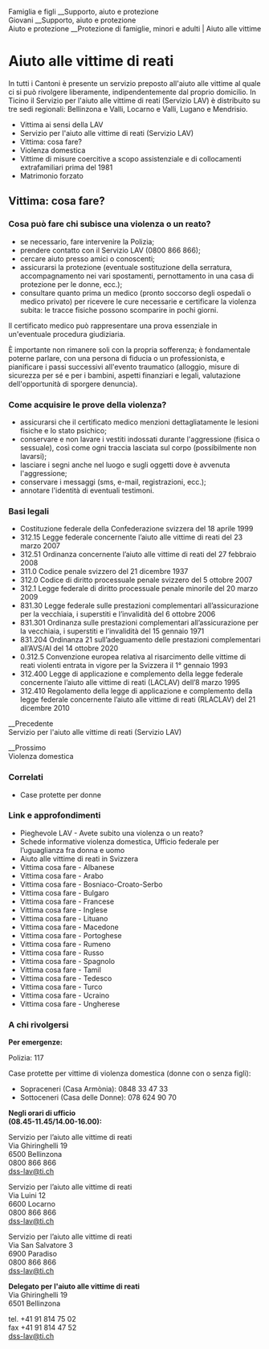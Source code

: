 Famiglia e figli __Supporto, aiuto e protezione  
Giovani __Supporto, aiuto e protezione  
Aiuto e protezione __Protezione di famiglie, minori e adulti | Aiuto alle
vittime  

#  Aiuto alle vittime di reati

In tutti i Cantoni è presente un servizio preposto all'aiuto alle vittime al
quale ci si può rivolgere liberamente, indipendentemente dal proprio
domicilio. In Ticino il Servizio per l'aiuto alle vittime di reati (Servizio
LAV) è distribuito su tre sedi regionali: Bellinzona e Valli, Locarno e Valli,
Lugano e Mendrisio.

  * Vittima ai sensi della LAV
  * Servizio per l'aiuto alle vittime di reati (Servizio LAV)
  * Vittima: cosa fare?
  * Violenza domestica
  * Vittime di misure coercitive a scopo assistenziale e di collocamenti extrafamiliari prima del 1981
  * Matrimonio forzato

##  Vittima: cosa fare?

### Cosa può fare chi subisce una violenza o un reato?

  * se necessario, fare intervenire la Polizia;
  * prendere contatto con il Servizio LAV (0800 866 866);
  * cercare aiuto presso amici o conoscenti;
  * assicurarsi la protezione (eventuale sostituzione della serratura, accompagnamento nei vari spostamenti, pernottamento in una casa di protezione per le donne, ecc.);
  * consultare quanto prima un medico (pronto soccorso degli ospedali o medico privato) per ricevere le cure necessarie e certificare la violenza subita: le tracce fisiche possono scomparire in pochi giorni.

Il certificato medico può rappresentare una prova essenziale in un'eventuale
procedura giudiziaria.

È importante non rimanere soli con la propria sofferenza; è fondamentale
poterne parlare, con una persona di fiducia o un professionista, e pianificare
i passi successivi all'evento traumatico (alloggio, misure di sicurezza per sé
e per i bambini, aspetti finanziari e legali, valutazione dell'opportunità di
sporgere denuncia).

### Come acquisire le prove della violenza?

  * assicurarsi che il certificato medico menzioni dettagliatamente le lesioni fisiche e lo stato psichico;
  * conservare e non lavare i vestiti indossati durante l'aggressione (fisica o sessuale), così come ogni traccia lasciata sul corpo (possibilmente non lavarsi);
  * lasciare i segni anche nel luogo e sugli oggetti dove è avvenuta l'aggressione;
  * conservare i messaggi (sms, e-mail, registrazioni, ecc.);
  * annotare l'identità di eventuali testimoni.  

### Basi legali

  * Costituzione federale della Confederazione svizzera del 18 aprile 1999
  * 312.15 Legge federale concernente l’aiuto alle vittime di reati del 23 marzo 2007
  * 312.51 Ordinanza concernente l’aiuto alle vittime di reati del 27 febbraio 2008
  * 311.0 Codice penale svizzero del 21 dicembre 1937
  * 312.0 Codice di diritto processuale penale svizzero del 5 ottobre 2007
  * 312.1 Legge federale di diritto processuale penale minorile del 20 marzo 2009
  * 831.30 Legge federale sulle prestazioni complementari all’assicurazione per la vecchiaia, i superstiti e l’invalidità del 6 ottobre 2006
  * 831.301 Ordinanza sulle prestazioni complementari all’assicurazione per la vecchiaia, i superstiti e l’invalidità del 15 gennaio 1971
  * 831.204 Ordinanza 21 sull’adeguamento delle prestazioni complementari all’AVS/AI del 14 ottobre 2020
  * 0.312.5 Convenzione europea relativa al risarcimento delle vittime di reati violenti entrata in vigore per la Svizzera il 1° gennaio 1993
  * 312.400 Legge di applicazione e complemento della legge federale concernente l’aiuto alle vittime di reati (LACLAV) dell’8 marzo 1995
  * 312.410 Regolamento della legge di applicazione e complemento della legge federale concernente l’aiuto alle vittime di reati (RLACLAV) del 21 dicembre 2010

__Precedente  
Servizio per l'aiuto alle vittime di reati (Servizio LAV)

 __Prossimo  
Violenza domestica

### Correlati

  * Case protette per donne

### Link e approfondimenti

  * Pieghevole LAV - Avete subito una violenza o un reato?
  * Schede informative violenza domestica, Ufficio federale per l’uguaglianza fra donna e uomo
  * Aiuto alle vittime di reati in Svizzera
  * Vittima cosa fare - Albanese 
  * Vittima cosa fare - Arabo
  * Vittima cosa fare - Bosniaco-Croato-Serbo
  * Vittima cosa fare - Bulgaro
  * Vittima cosa fare - Francese
  * Vittima cosa fare - Inglese
  * Vittima cosa fare - Lituano
  * Vittima cosa fare - Macedone
  * Vittima cosa fare - Portoghese
  * Vittima cosa fare - Rumeno
  * Vittima cosa fare - Russo
  * Vittima cosa fare - Spagnolo
  * Vittima cosa fare - Tamil
  * Vittima cosa fare - Tedesco
  * Vittima cosa fare - Turco
  * Vittima cosa fare - Ucraino
  * Vittima cosa fare - Ungherese   

### A chi rivolgersi

**Per emergenze:**

Polizia: 117

Case protette per vittime di violenza domestica (donne con o senza figli):

  * Sopraceneri (Casa Armònia): 0848 33 47 33
  * Sottoceneri (Casa delle Donne): 078 624 90 70

 **Negli orari di ufficio  
(08.45-11.45/14.00-16.00):**

Servizio per l’aiuto alle vittime di reati  
Via Ghiringhelli 19  
6500 Bellinzona  
0800 866 866  
dss-lav@ti.ch

Servizio per l’aiuto alle vittime di reati  
Via Luini 12  
6600 Locarno  
0800 866 866  
dss-lav@ti.ch

Servizio per l’aiuto alle vittime di reati  
Via San Salvatore 3  
6900 Paradiso  
0800 866 866  
dss-lav@ti.ch

 **Delegato per l'aiuto alle vittime di reati**  
Via Ghiringhelli 19  
6501 Bellinzona

tel. +41 91 814 75 02  
fax +41 91 814 47 52  
dss-lav@ti.ch  

